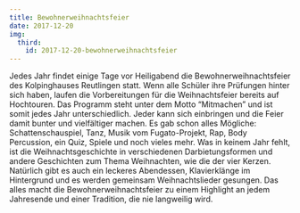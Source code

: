 ```yaml
---
title: Bewohnerweihnachtsfeier
date: 2017-12-20
img:
  third:
    id: 2017-12-20-bewohnerweihnachtsfeier
---
```


Jedes Jahr findet einige Tage vor Heiligabend die Bewohnerweihnachtsfeier des Kolpinghauses Reutlingen statt. <!--mehr--> Wenn alle Schüler ihre Prüfungen hinter sich haben, laufen die Vorbereitungen für die Weihnachtsfeier bereits auf Hochtouren. Das Programm steht unter dem Motto “Mitmachen” und ist somit jedes Jahr unterschiedlich. Jeder kann sich einbringen und die Feier damit bunter und vielfältiger machen. Es gab schon alles Mögliche: Schattenschauspiel, Tanz, Musik vom Fugato-Projekt, Rap, Body Percussion, ein Quiz, Spiele und noch vieles mehr. Was in keinem Jahr fehlt, ist die Weihnachtsgeschichte in verschiedenen Darbietungsformen und andere Geschichten zum Thema Weihnachten, wie die der vier Kerzen. Natürlich gibt es auch ein leckeres Abendessen, Klavierklänge im Hintergrund und es werden gemeinsam Weihnachtslieder gesungen.
Das alles macht die Bewohnerweihnachtsfeier zu einem Highlight an jedem Jahresende und einer Tradition, die nie langweilig wird.
